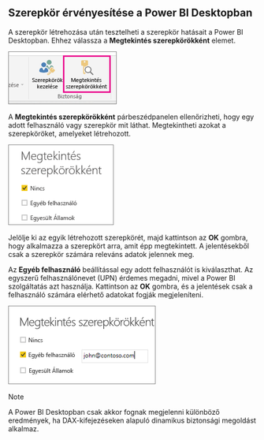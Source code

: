 ## <a name="validating-the-role-within-power-bi-desktop"></a>Szerepkör érvényesítése a Power BI Desktopban
A szerepkör létrehozása után tesztelheti a szerepkör hatásait a Power BI Desktopban. Ehhez válassza a **Megtekintés szerepkörökként** elemet.

![](./media/rls-desktop-view-as-roles/powerbi-desktop-rls-view-as-roles.png)

A **Megtekintés szerepkörökként** párbeszédpanelen ellenőrizheti, hogy egy adott felhasználó vagy szerepkör mit láthat. Megtekintheti azokat a szerepköröket, amelyeket létrehozott.

![](./media/rls-desktop-view-as-roles/powerbi-desktop-rls-view-as-roles-dialog.png)

Jelölje ki az egyik létrehozott szerepkörét, majd kattintson az **OK** gombra, hogy alkalmazza a szerepkört arra, amit épp megtekintett. A jelentésekből csak a szerepkör számára releváns adatok jelennek meg.

Az **Egyéb felhasználó** beállítással egy adott felhasználót is kiválaszthat. Az egyszerű felhasználónevet (UPN) érdemes megadni, mivel a Power BI szolgáltatás azt használja. Kattintson az **OK** gombra, és a jelentések csak a felhasználó számára elérhető adatokat fogják megjeleníteni. 

![](./media/rls-desktop-view-as-roles/powerbi-desktop-rls-other-user.png)

> [!NOTE]
> A Power BI Desktopban csak akkor fognak megjelenni különböző eredmények, ha DAX-kifejezéseken alapuló dinamikus biztonsági megoldást alkalmaz.
> 
> 

